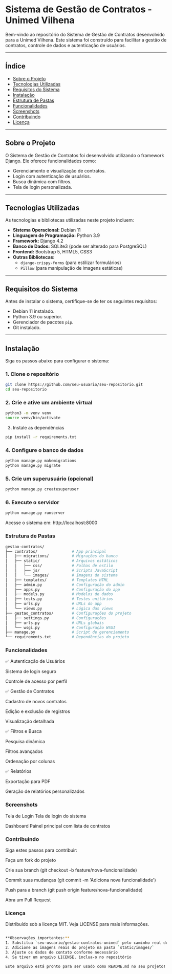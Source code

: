 # Sistema de Gestão de Contratos - Unimed Vilhena

Bem-vindo ao repositório do Sistema de Gestão de Contratos desenvolvido para a Unimed Vilhena. Este sistema foi construído para facilitar a gestão de contratos, controle de dados e autenticação de usuários.

---

## **Índice**
- [Sobre o Projeto](#sobre-o-projeto)
- [Tecnologias Utilizadas](#tecnologias-utilizadas)
- [Requisitos do Sistema](#requisitos-do-sistema)
- [Instalação](#instalação)
- [Estrutura de Pastas](#estrutura-de-pastas)
- [Funcionalidades](#funcionalidades)
- [Screenshots](#screenshots)
- [Contribuindo](#contribuindo)
- [Licença](#licença)

---

## **Sobre o Projeto**

O Sistema de Gestão de Contratos foi desenvolvido utilizando o framework Django. Ele oferece funcionalidades como:
- Gerenciamento e visualização de contratos.
- Login com autenticação de usuários.
- Busca dinâmica com filtros.
- Tela de login personalizada.

---

## **Tecnologias Utilizadas**

As tecnologias e bibliotecas utilizadas neste projeto incluem:
- **Sistema Operacional:** Debian 11
- **Linguagem de Programação:** Python 3.9
- **Framework:** Django 4.2
- **Banco de Dados:** SQLite3 (pode ser alterado para PostgreSQL)
- **Frontend:** Bootstrap 5, HTML5, CSS3
- **Outras Bibliotecas:**
  - `django-crispy-forms` (para estilizar formulários)
  - `Pillow` (para manipulação de imagens estáticas)

---

## **Requisitos do Sistema**

Antes de instalar o sistema, certifique-se de ter os seguintes requisitos:
- Debian 11 instalado.
- Python 3.9 ou superior.
- Gerenciador de pacotes `pip`.
- Git instalado.

---

## **Instalação**

Siga os passos abaixo para configurar o sistema:

### 1. Clone o repositório
```bash
git clone https://github.com/seu-usuario/seu-repositorio.git
cd seu-repositorio
```
### 2. Crie e ative um ambiente virtual
```bash
python3 -m venv venv
source venv/bin/activate
```
3. Instale as dependências
```bash
pip install -r requirements.txt
```
### 4. Configure o banco de dados
```bash
python manage.py makemigrations
python manage.py migrate
```
### 5. Crie um superusuário (opcional)
```bash
python manage.py createsuperuser
```
### 6. Execute o servidor
```bash
python manage.py runserver
```
Acesse o sistema em: http://localhost:8000

### Estrutura de Pastas
```bash
gestao-contratos/
├── contratos/               # App principal
│   ├── migrations/          # Migrações do banco
│   ├── static/              # Arquivos estáticos
│   │   ├── css/             # Folhas de estilo
│   │   ├── js/              # Scripts JavaScript
│   │   └── images/          # Imagens do sistema
│   ├── templates/           # Templates HTML
│   ├── admin.py             # Configuração do admin
│   ├── apps.py              # Configuração do app
│   ├── models.py            # Modelos de dados
│   ├── tests.py             # Testes unitários
│   ├── urls.py              # URLs do app
│   └── views.py             # Lógica das views
├── gestao_contratos/        # Configurações do projeto
│   ├── settings.py          # Configurações
│   ├── urls.py              # URLs globais
│   └── wsgi.py              # Configuração WSGI
├── manage.py                # Script de gerenciamento
└── requirements.txt         # Dependências do projeto
```
### Funcionalidades
✅ Autenticação de Usuários

Sistema de login seguro

Controle de acesso por perfil

✅ Gestão de Contratos

Cadastro de novos contratos

Edição e exclusão de registros

Visualização detalhada

✅ Filtros e Busca

Pesquisa dinâmica

Filtros avançados

Ordenação por colunas

✅ Relatórios

Exportação para PDF

Geração de relatórios personalizados

### Screenshots
Tela de Login
Tela de login do sistema

Dashboard
Painel principal com lista de contratos

### Contribuindo
Siga estes passos para contribuir:

Faça um fork do projeto

Crie sua branch (git checkout -b feature/nova-funcionalidade)

Commit suas mudanças (git commit -m 'Adiciona nova funcionalidade')

Push para a branch (git push origin feature/nova-funcionalidade)

Abra um Pull Request

### Licença
Distribuído sob a licença MIT. Veja LICENSE para mais informações.
```bash

**Observações importantes:**
1. Substitua `seu-usuario/gestao-contratos-unimed` pelo caminho real do seu repositório
2. Adicione as imagens reais do projeto na pasta `static/images/`
3. Ajuste os dados de contato conforme necessário
4. Se tiver um arquivo LICENSE, inclua-o no repositório

Este arquivo está pronto para ser usado como README.md no seu projeto! Basta copiar todo o conteúdo acima e colar em um novo arquivo README.md na raiz do seu projeto.
```






